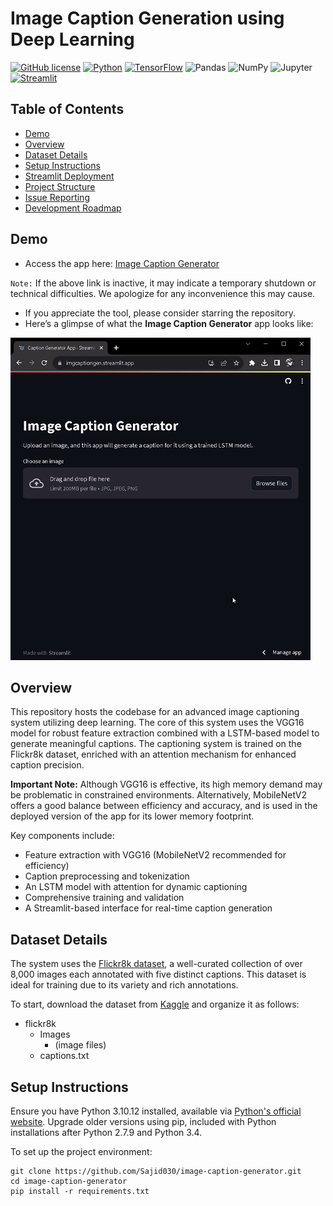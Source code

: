# Image Caption Generation using Deep Learning

[![GitHub license](https://img.shields.io/github/license/Sajid030/image-caption-generator)](https://github.com/Sajid030/image-caption-generator/blob/master/LICENSE.md)
[![Python](https://img.shields.io/badge/-Python-3776AB?logo=python&logoColor=white)](https://www.python.org/)
[![TensorFlow](https://img.shields.io/badge/-TensorFlow-FF6F00?logo=tensorflow&logoColor=white)](https://www.tensorflow.org/)
![Pandas](https://img.shields.io/badge/-Pandas-150458?logo=pandas&logoColor=white)
![NumPy](https://img.shields.io/badge/-NumPy-013243?logo=numpy&logoColor=white)
![Jupyter](https://img.shields.io/badge/-Jupyter-F37626?logo=jupyter&logoColor=white)
[![Streamlit](https://img.shields.io/badge/-Streamlit-FF4B4B)](https://www.streamlit.io/)

## Table of Contents

- [Demo](#demo)
- [Overview](#overview)
- [Dataset Details](#dataset-details)
- [Setup Instructions](#setup-instructions)
- [Streamlit Deployment](#streamlit-deployment)
- [Project Structure](#project-structure)
- [Issue Reporting](#issue-reporting)
- [Development Roadmap](#development-roadmap)

## Demo

- Access the app here: [Image Caption Generator](https://imgcaptiongen.streamlit.app/)

`Note:` If the above link is inactive, it may indicate a temporary shutdown or technical difficulties. We apologize for any inconvenience this may cause.

- If you appreciate the tool, please consider starring the repository.
- Here’s a glimpse of what the **Image Caption Generator** app looks like:

![Caption Generator Demo](resource/demo.gif)

## Overview

This repository hosts the codebase for an advanced image captioning system utilizing deep learning. The core of this system uses the VGG16 model for robust feature extraction combined with a LSTM-based model to generate meaningful captions. The captioning system is trained on the Flickr8k dataset, enriched with an attention mechanism for enhanced caption precision.

**Important Note:** Although VGG16 is effective, its high memory demand may be problematic in constrained environments. Alternatively, MobileNetV2 offers a good balance between efficiency and accuracy, and is used in the deployed version of the app for its lower memory footprint.

Key components include:

- Feature extraction with VGG16 (MobileNetV2 recommended for efficiency)
- Caption preprocessing and tokenization
- An LSTM model with attention for dynamic captioning
- Comprehensive training and validation
- A Streamlit-based interface for real-time caption generation

## Dataset Details

The system uses the [Flickr8k dataset](https://www.kaggle.com/adityajn105/flickr8k), a well-curated collection of over 8,000 images each annotated with five distinct captions. This dataset is ideal for training due to its variety and rich annotations.

To start, download the dataset from [Kaggle](https://www.kaggle.com/adityajn105/flickr8k) and organize it as follows:

- flickr8k
  - Images
    - (image files)
  - captions.txt

## Setup Instructions

Ensure you have Python 3.10.12 installed, available via [Python's official website](https://www.python.org/downloads/). Upgrade older versions using pip, included with Python installations after Python 2.7.9 and Python 3.4.

To set up the project environment:

```plaintext
git clone https://github.com/Sajid030/image-caption-generator.git
cd image-caption-generator
pip install -r requirements.txt
```

